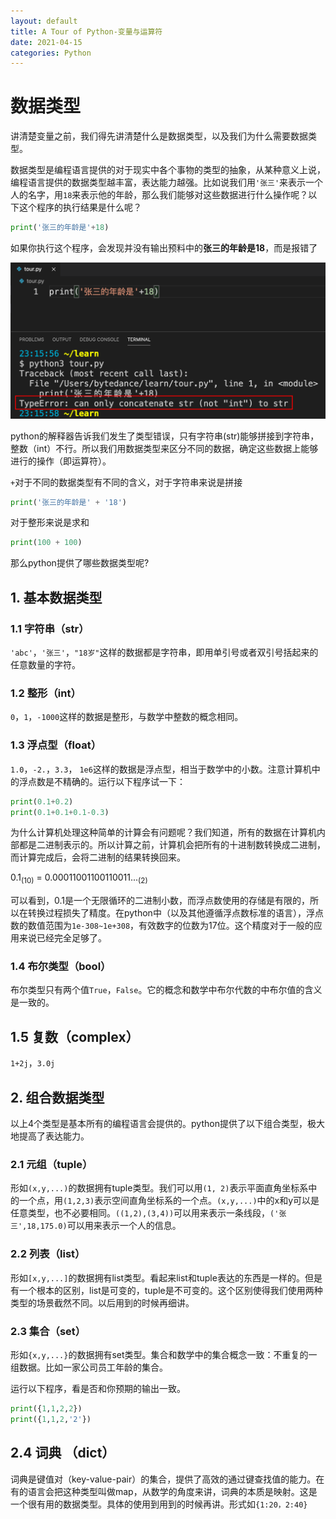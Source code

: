 ```yaml
---
layout: default
title: A Tour of Python-变量与运算符 
date: 2021-04-15
categories: Python
---
```


# 数据类型

讲清楚变量之前，我们得先讲清楚什么是数据类型，以及我们为什么需要数据类型。

数据类型是编程语言提供的对于现实中各个事物的类型的抽象，从某种意义上说，编程语言提供的数据类型越丰富，表达能力越强。比如说我们用`'张三'`来表示一个人的名字，用`18`来表示他的年龄，那么我们能够对这些数据进行什么操作呢？以下这个程序的执行结果是什么呢？

```python
print('张三的年龄是'+18)
```

如果你执行这个程序，会发现并没有输出预料中的**张三的年龄是18**，而是报错了

![image-20210415231910783](../img/image-20210415231910783.png)

python的解释器告诉我们发生了类型错误，只有字符串(str)能够拼接到字符串，整数（int）不行。所以我们用数据类型来区分不同的数据，确定这些数据上能够进行的操作（即运算符）。

`+`对于不同的数据类型有不同的含义，对于字符串来说是拼接

```python
print('张三的年龄是' + '18')
```

对于整形来说是求和

```python
print(100 + 100)
```

那么python提供了哪些数据类型呢?

## 1. 基本数据类型

### 1.1 字符串（str）

`'abc'`，`'张三'`，`"18岁"`这样的数据都是字符串，即用单引号或者双引号括起来的任意数量的字符。

### 1.2 整形（int）

`0`，`1`，`-1000`这样的数据是整形，与数学中整数的概念相同。

### 1.3 浮点型（float）

`1.0`，`-2.`，`3.3`， `1e6`这样的数据是浮点型，相当于数学中的小数。注意计算机中的浮点数是不精确的。运行以下程序试一下：

```python
print(0.1+0.2)
print(0.1+0.1+0.1-0.3)
```

为什么计算机处理这种简单的计算会有问题呢？我们知道，所有的数据在计算机内部都是二进制表示的。所以计算之前，计算机会把所有的十进制数转换成二进制，而计算完成后，会将二进制的结果转换回来。

0.1<sub>(10)</sub> = 0.00011001100110011...<sub>(2)</sub>

可以看到，0.1是一个无限循环的二进制小数，而浮点数使用的存储是有限的，所以在转换过程损失了精度。在python中（以及其他遵循浮点数标准的语言），浮点数的数值范围为`1e-308~1e+308`，有效数字的位数为17位。这个精度对于一般的应用来说已经完全足够了。

### 1.4 布尔类型（bool）

布尔类型只有两个值`True`，`False`。它的概念和数学中布尔代数的中布尔值的含义是一致的。

## 1.5 复数（complex）

`1+2j`，`3.0j`

## 2. 组合数据类型

以上4个类型是基本所有的编程语言会提供的。python提供了以下组合类型，极大地提高了表达能力。

### 2.1 元组（tuple）

形如`(x,y,...)`的数据拥有tuple类型。我们可以用`(1, 2)`表示平面直角坐标系中的一个点，用`(1,2,3)`表示空间直角坐标系的一个点。`(x,y,...)`中的x和y可以是任意类型，也不必要相同。`((1,2),(3,4))`可以用来表示一条线段，`('张三',18,175.0)`可以用来表示一个人的信息。

### 2.2 列表（list）

形如`[x,y,...]`的数据拥有list类型。看起来list和tuple表达的东西是一样的。但是有一个根本的区别，list是可变的，tuple是不可变的。这个区别使得我们使用两种类型的场景截然不同。以后用到的时候再细讲。

### 2.3 集合（set）

形如`{x,y,...}`的数据拥有set类型。集合和数学中的集合概念一致：不重复的一组数据。比如一家公司员工年龄的集合。

运行以下程序，看是否和你预期的输出一致。

```python
print({1,1,2,2})
print({1,1,2,'2'})
```

## 2.4 词典 （dict）

词典是键值对（key-value-pair）的集合，提供了高效的通过键查找值的能力。在有的语言会把这种类型叫做map，从数学的角度来讲，词典的本质是映射。这是一个很有用的数据类型。具体的使用到用到的时候再讲。形式如`{1:20，2:40}`

